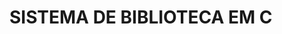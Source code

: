 # SISTEMA DE BIBLIOTECA EM C



<!-- https://portal.revendadesoftware.com.br/manuais/base-de-conhecimento/sintaxe-markdown -->
